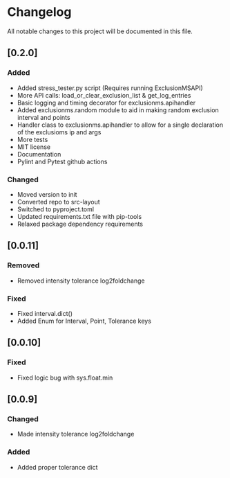 # Changelog

All notable changes to this project will be documented in this file.

## [0.2.0]

### Added
- Added stress_tester.py script (Requires running ExclusionMSAPI)
- More API calls: load_or_clear_exclusion_list & get_log_entries
- Basic logging and timing decorator for exclusionms.apihandler
- Added exclusionms.random module to aid in making random exclusion interval and points
- Handler class to exclusionms.apihandler to allow for a single declaration of the exclusioms ip and args
- More tests
- MIT license
- Documentation
- Pylint and Pytest github actions

### Changed
- Moved version to init
- Converted repo to src-layout
- Switched to pyproject.toml
- Updated requirements.txt file with pip-tools
- Relaxed package dependency requirements

## [0.0.11]
### Removed
- Removed intensity tolerance log2foldchange

### Fixed
- Fixed interval.dict()
- Added Enum for Interval, Point, Tolerance keys

## [0.0.10]
### Fixed
- Fixed logic bug with sys.float.min

## [0.0.9]
### Changed
- Made intensity tolerance log2foldchange

### Added
- Added proper tolerance dict
